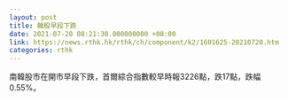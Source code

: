 ```yaml
---
layout: post
title: 韓股早段下跌
date: 2021-07-20 08:21:38.000000000 +08:00
link: https://news.rthk.hk/rthk/ch/component/k2/1601625-20210720.htm
categories: rthk
---
```


南韓股市在開市早段下跌，首爾綜合指數較早時報3226點，跌17點，跌幅0.55%。
